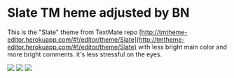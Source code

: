# Slate TM heme adjusted by BN
This is the "Slate" theme from TextMate repo [http://tmtheme-editor.herokuapp.com/#!/editor/theme/Slate](http://tmtheme-editor.herokuapp.com/#!/editor/theme/Slate) with less bright main color and more bright comments. it's less stressful on the eyes.

![](https://bognaum.github.io/vscode-theme-slate/IMG/Slate%20(1).png)
![](https://bognaum.github.io/vscode-theme-slate/IMG/Slate%20(2).png)
![](https://bognaum.github.io/vscode-theme-slate/IMG/Slate%20(3).png)